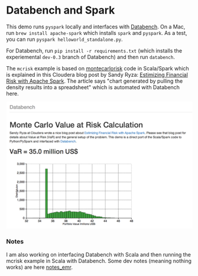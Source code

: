 # Databench and Spark

This demo runs `pyspark` locally and interfaces with [Databench](http://www.svenkreiss.com/databench/). On a Mac, run `brew install apache-spark` which installs `spark` and `pyspark`. As a test, you can run `pyspark helloworld_standalone.py`.

For Databench, run `pip install -r requirements.txt` (which installs the experiemental `dev-0.3` branch of Databench) and then run `databench`.

The `mcrisk` example is based on [montecarlorisk](https://github.com/sryza/montecarlorisk) code in Scala/Spark which is explained in this Cloudera blog post by Sandy Ryza: [Estimizing Financial Risk with Apache Spark](http://blog.cloudera.com/blog/2014/07/estimating-financial-risk-with-apache-spark/). The article says "chart generated by pulling the density results into a spreadsheet" which is automated with Databench here.

![visualization of mcrisk](docs/mcrisk.png)


### Notes

I am also working on interfacing Databench with Scala and then running the mcrisk example in Scala with Databench. Some dev notes (meaning nothing works) are here [notes_emr](notes_emr.md).

